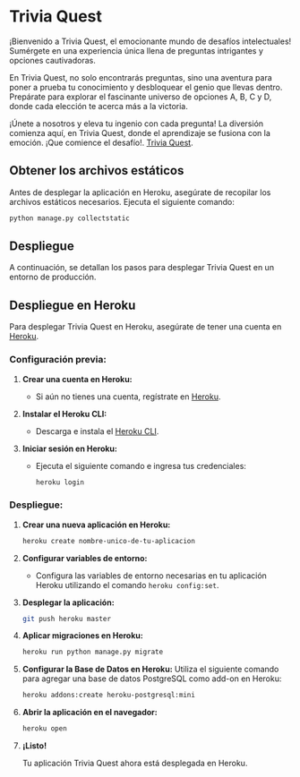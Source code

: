 # Trivia Quest

¡Bienvenido a Trivia Quest, el emocionante mundo de desafíos intelectuales! Sumérgete en una experiencia única llena de preguntas intrigantes y opciones cautivadoras.

En Trivia Quest, no solo encontrarás preguntas, sino una aventura para poner a prueba tu conocimiento y desbloquear el genio que llevas dentro. Prepárate para explorar el fascinante universo de opciones A, B, C y D, donde cada elección te acerca más a la victoria.

¡Únete a nosotros y eleva tu ingenio con cada pregunta! La diversión comienza aquí, en Trivia Quest, donde el aprendizaje se fusiona con la emoción. ¡Que comience el desafío!. [Trivia Quest](https://trivia-quest-17c2d37d8833.herokuapp.com/).

## Obtener los archivos estáticos

Antes de desplegar la aplicación en Heroku, asegúrate de recopilar los archivos estáticos necesarios. Ejecuta el siguiente comando:

```bash
python manage.py collectstatic
```

## Despliegue

A continuación, se detallan los pasos para desplegar Trivia Quest en un entorno de producción. 

## Despliegue en Heroku

Para desplegar Trivia Quest en Heroku, asegúrate de tener una cuenta en [Heroku](https://www.heroku.com/).

### Configuración previa:

1. **Crear una cuenta en Heroku:**
    - Si aún no tienes una cuenta, regístrate en [Heroku](https://signup.heroku.com/).

2. **Instalar el Heroku CLI:**
    - Descarga e instala el [Heroku CLI](https://devcenter.heroku.com/articles/heroku-cli).

3. **Iniciar sesión en Heroku:**
    - Ejecuta el siguiente comando e ingresa tus credenciales:
      ```bash
      heroku login
      ```

### Despliegue:

1. **Crear una nueva aplicación en Heroku:**
    ```bash
    heroku create nombre-unico-de-tu-aplicacion
    ```

2. **Configurar variables de entorno:**
    - Configura las variables de entorno necesarias en tu aplicación Heroku utilizando el comando `heroku config:set`.

3. **Desplegar la aplicación:**
    ```bash
    git push heroku master
    ```

4. **Aplicar migraciones en Heroku:**
    ```bash
    heroku run python manage.py migrate
    ```

4. **Configurar la Base de Datos en Heroku:**
Utiliza el siguiente comando para agregar una base de datos PostgreSQL como add-on en Heroku:
    ```bash
    heroku addons:create heroku-postgresql:mini
    ```

5. **Abrir la aplicación en el navegador:**
    ```bash
    heroku open
    ```

6. **¡Listo!**

    Tu aplicación Trivia Quest ahora está desplegada en Heroku.